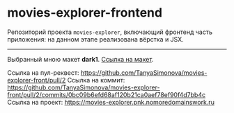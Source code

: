 # movies-explorer-frontend
Репозиторий проекта `movies-explorer`, включающий фронтенд часть приложения: на данном этапе реализована вёрстка и JSX.
***
Выбранный мною макет **dark1**.
[Ссылка на макет](https://www.figma.com/file/6FMWkB94wE7KTkcCgUXtnC/%D0%94%D0%B8%D0%BF%D0%BB%D0%BE%D0%BC%D0%BD%D1%8B%D0%B9-%D0%BF%D1%80%D0%BE%D0%B5%D0%BA%D1%82?type=design&node-id=891-3857&mode=design&t=LsDBX72q3i2a6n2t-0).

Ссылка на пул-реквест: https://github.com/TanyaSimonova/movies-explorer-front/pull/2
Ссылка на коммит: https://github.com/TanyaSimonova/movies-explorer-front/pull/2/commits/0bc09b6efd68af120b21ca0aef78ef90f4d7bb4c
Ссылка на проект: https://movies-explorer.pnk.nomoredomainswork.ru
